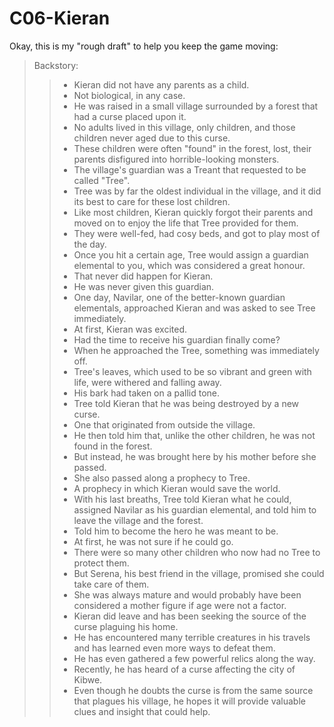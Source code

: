 # C06-Kieran

Okay, this is my "rough draft" to help you keep the game moving:

> Backstory:
>> - Kieran did not have any parents as a child. 
>> - Not biological, in any case. 
>> - He was raised in a small village surrounded by a forest that had a curse placed upon it. 
>> - No adults lived in this village, only children, and those children never aged due to this curse. 
>> - These children were often "found" in the forest, lost, their parents disfigured into horrible-looking monsters. 
>> - The village's guardian was a Treant that requested to be called "Tree". 
>> - Tree was by far the oldest individual in the village, and it did its best to care for these lost children. 
>> - Like most children, Kieran quickly forgot their parents and moved on to enjoy the life that Tree provided for them. 
>> - They were well-fed, had cosy beds, and got to play most of the day. 
>> - Once you hit a certain age, Tree would assign a guardian elemental to you, which was considered a great honour. 
>> - That never did happen for Kieran. 
>> - He was never given this guardian. 
>> - One day, Navilar, one of the better-known guardian elementals, approached Kieran and was asked to see Tree immediately. 
>> - At first, Kieran was excited. 
>> - Had the time to receive his guardian finally come? 
>> - When he approached the Tree, something was immediately off. 
>> - Tree's leaves, which used to be so vibrant and green with life, were withered and falling away. 
>> - His bark had taken on a pallid tone. 
>> - Tree told Kieran that he was being destroyed by a new curse. 
>> - One that originated from outside the village. 
>> - He then told him that, unlike the other children, he was not found in the forest. 
>> - But instead, he was brought here by his mother before she passed. 
>> - She also passed along a prophecy to Tree. 
>> - A prophecy in which Kieran would save the world. 
>> - With his last breaths, Tree told Kieran what he could, assigned Navilar as his guardian elemental, and told him to leave the village and the forest. 
>> - Told him to become the hero he was meant to be. 
>> - At first, he was not sure if he could go. 
>> - There were so many other children who now had no Tree to protect them. 
>> - But Serena, his best friend in the village, promised she could take care of them. 
>> - She was always mature and would probably have been considered a mother figure if age were not a factor. 
>> - Kieran did leave and has been seeking the source of the curse plaguing his home. 
>> - He has encountered many terrible creatures in his travels and has learned even more ways to defeat them. 
>> - He has even gathered a few powerful relics along the way.
>> - Recently, he has heard of a curse affecting the city of Kibwe. 
>> - Even though he doubts the curse is from the same source that plagues his village, he hopes it will provide valuable clues and insight that could help.